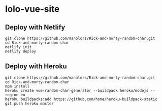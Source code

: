# lolo-vue-site

## Deploy with Netlify
```
git clone https://github.com/manolors/Rick-and-morty-random-char.git 
cd Rick-and-morty-random-char
netlify init
netlify deploy
```

## Deploy with Heroku
```
git clone https://github.com/manolors/Rick-and-morty-random-char.git 
cd Rick-and-morty-random-char
npm install
heroku create vue-random-char-generator --buildpack heroku/nodejs --region eu
heroku buildpacks:add https://github.com/hone/heroku-buildpack-static
git push heroku master
```

